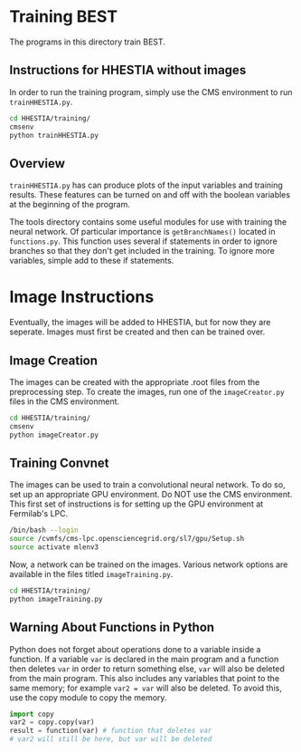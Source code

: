 # Training BEST

The programs in this directory train BEST.

## Instructions for HHESTIA without images

In order to run the training program, simply use the CMS environment to run ``trainHHESTIA.py``.

```bash
cd HHESTIA/training/
cmsenv
python trainHHESTIA.py
```

## Overview

``trainHHESTIA.py`` has can produce plots of the input variables and training results. These features can
be turned on and off with the boolean variables at the beginning of the program. 

The tools directory contains 
some useful modules for use with training the neural network. Of particular importance is ``getBranchNames()``
located in ``functions.py``. This function uses several if statements in order to ignore branches so that they
don't get included in the training. To ignore more variables, simple add to these if statements.

# Image Instructions

Eventually, the images will be added to HHESTIA, but for now they are seperate. Images must first be created and
then can be trained over.

## Image Creation

The images can be created with the appropriate .root files from the preprocessing step. To create the images, run
one of the ``imageCreator.py`` files in the CMS environment.

```bash
cd HHESTIA/training/
cmsenv
python imageCreator.py
```

## Training Convnet 

The images can be used to train a convolutional neural network. To do so, set up an appropriate GPU environment. 
Do NOT use the CMS environment. This first set of instructions is for setting up the GPU environment at Fermilab's 
LPC.

```bash
/bin/bash --login
source /cvmfs/cms-lpc.opensciencegrid.org/sl7/gpu/Setup.sh
source activate mlenv3
```

Now, a network can be trained on the images. Various network options are available in the files titled ``imageTraining.py``.

```bash
cd HHESTIA/training/
python imageTraining.py
```


## Warning About Functions in Python

Python does not forget about operations done to a variable inside a function. If a variable ``var`` is declared
in the main program and a function then deletes ``var`` in order to return something else, ``var`` will also be
deleted from the main program. This also includes any variables that point to the same memory; for example 
``var2 = var`` will also be deleted. To avoid this, use the copy module to copy the memory.

```python
import copy
var2 = copy.copy(var)
result = function(var) # function that deletes var
# var2 will still be here, but var will be deleted
```

